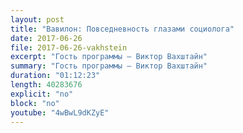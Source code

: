 ```yaml
---
layout: post
title: "Вавилон: Повседневность глазами социолога"
date: 2017-06-26
file: 2017-06-26-vakhstein
excerpt: "Гость программы — Виктор Вахштайн"
summary: "Гость программы — Виктор Вахштайн"
duration: "01:12:23"
length: 40283676
explicit: "no"
block: "no"
youtube: "4wBwL9dKZyE"
---
```

